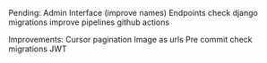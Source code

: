 Pending:
Admin Interface (improve names)
Endpoints
check django migrations
improve pipelines github actions

Improvements:
Cursor pagination
Image as urls
Pre commit check migrations
JWT
